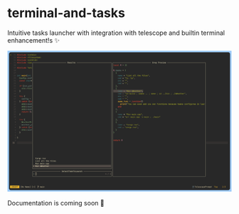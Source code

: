 # terminal-and-tasks
Intuitive tasks launcher with integration with telescope and builtin terminal enhancement!s ✨

![Preview](./demo/preview.png)

Documentation is coming soon 🚀
